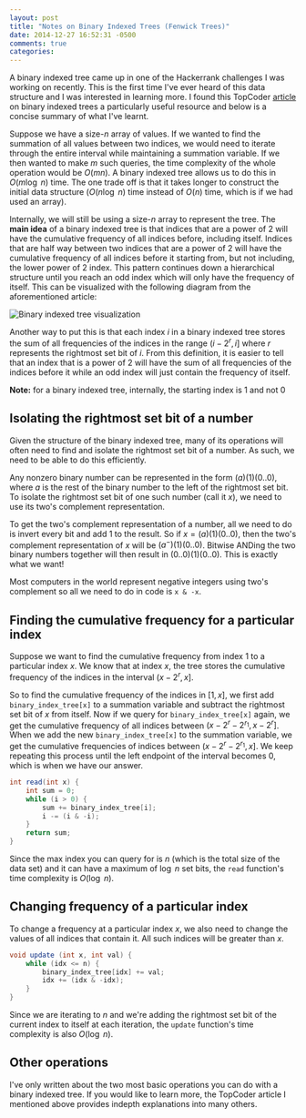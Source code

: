 ```yaml
---
layout: post
title: "Notes on Binary Indexed Trees (Fenwick Trees)"
date: 2014-12-27 16:52:31 -0500
comments: true
categories: 
---
```


A binary indexed tree came up in one of the Hackerrank challenges I was working on recently. This is the first time I've ever heard of this data structure and I was interested in learning more. I found this TopCoder [article](http://community.topcoder.com/tc?module=Static&d1=tutorials&d2=binaryIndexedTrees) on binary indexed trees a particularly useful resource and below is a concise summary of what I've learnt.

Suppose we have a size-$n$ array of values. If we wanted to find the summation of all values between two indices, we would need to iterate through the entire interval while maintaining a summation variable. If we then wanted to make $m$ such queries, the time complexity of the whole operation would be $O(mn)$. A binary indexed tree allows us to do this in $O(m\log\ n)$ time. The one trade off is that it takes longer to construct the initial data structure ($O(n \log\ n)$ time instead of $O(n)$ time, which is if we had used an array).

Internally, we will still be using a size-$n$ array to represent the tree. The **main idea** of a binary indexed tree is that indices that are a power of 2 will have the cumulative frequency of all indices before, including itself. Indices that are half way between two indices that are a power of 2 will have the cumulative frequency of all indices before it starting from, but not including, the lower power of 2 index. This pattern continues down a hierarchical structure until you reach an odd index which will only have the frequency of itself. This can be visualized with the following diagram from the aforementioned article:

![Binary indexed tree visualization](http://community.topcoder.com/i/education/binaryIndexedTrees/bitval.gif)

Another way to put this is that each index $i$ in a binary indexed tree stores the sum of all frequencies of the indices in the range $(i - 2^r, i]$ where $r$ represents the rightmost set bit of $i$. From this definition, it is easier to tell that an index that is a power of 2 will have the sum of all frequencies of the indices before it while an odd index will just contain the frequency of itself.

**Note:** for a binary indexed tree, internally, the starting index is $1$ and not $0$

## Isolating the rightmost set bit of a number

Given the structure of the binary indexed tree, many of its operations will often need to find and isolate the rightmost set bit of a number. As such, we need to be able to do this efficiently.

Any nonzero binary number can be represented in the form $(a)(1)(0..0)$, where $a$ is the rest of the binary number to the left of the rightmost set bit. To isolate the rightmost set bit of one such number (call it $x$), we need to use its two's complement representation.

To get the two's complement representation of a number, all we need to do is invert every bit and add $1$ to the result. So if $x = (a)(1)(0..0)$, then the two's complement representation of $x$ will be $(a^{-})(1)(0..0)$. Bitwise ANDing the two binary numbers together will then result in $(0..0)(1)(0..0)$. This is exactly what we want!

Most computers in the world represent negative integers using two's complement so all we need to do in code is `x & -x`.

## Finding the cumulative frequency for a particular index

Suppose we want to find the cumulative frequency from index $1$ to a particular index $x$. We know that at index $x$, the tree stores the cumulative frequency of the indices in the interval $(x - 2^r, x]$.

So to find the cumulative frequency of the indices in $[1, x]$, we first add `binary_index_tree[x]` to a summation variable and subtract the rightmost set bit of $x$ from itself. Now if we query for `binary_index_tree[x]` again, we get the cumulative frequency of all indices between $(x - 2^r - 2^{r_1}, x - 2^r]$. When we add the new `binary_index_tree[x]` to the summation variable, we get the cumulative frequencies of indices between $(x - 2^r - 2^{r_1}, x]$. We keep repeating this process until the left endpoint of the interval becomes $0$, which is when we have our answer.

```java
int read(int x) {
    int sum = 0;
    while (i > 0) {
        sum += binary_index_tree[i];
        i -= (i & -i);
    }
    return sum;
} 
```

Since the max index you can query for is $n$ (which is the total size of the data set) and it can have a maximum of $\log\ n$ set bits, the `read` function's time complexity is $O(\log\ n)$.

## Changing frequency of a particular index

To change a frequency at a particular index $x$, we also need to change the values of all indices that contain it. All such indices will be greater than $x$.

```java
void update (int x, int val) {
    while (idx <= n) {
        binary_index_tree[idx] += val;
        idx += (idx & -idx);
    }
}
```

Since we are iterating to $n$ and we're adding the rightmost set bit of the current index to itself at each iteration, the `update` function's time complexity is also $O(\log\ n)$.

## Other operations

I've only written about the two most basic operations you can do with a binary indexed tree. If you would like to learn more, the TopCoder article I mentioned above provides indepth explanations into many others.